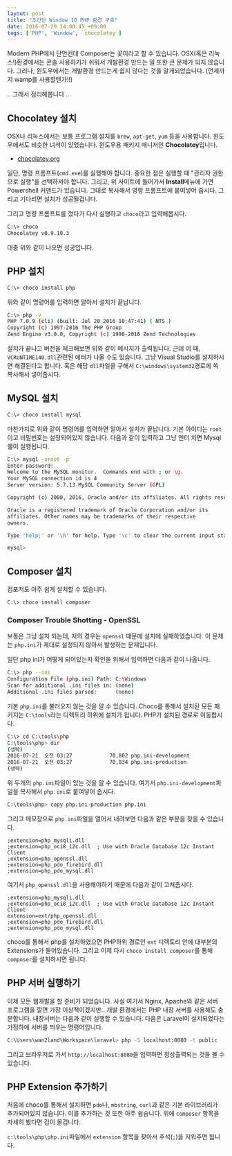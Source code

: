 ```yaml
---
layout: post
title: "초간단 Window 10 PHP 환경 구축"
date: 2016-07-29 14:00:45 +09:00
tags: ['PHP', 'Window', `chocolatey`]
---
```


Modern PHP에서 단언컨데 Composer는 꽃이라고 할 수 있습니다. OSX(혹은 리눅스!)환경에서는 콘솔 사용하기가 쉬워서 개발환경
만드는 일 또한 큰 문제가 되지 않습니다. 그러나, 윈도우에서는 개발환경 만드는게 쉽지 않다는 것을 알게되었습니다.
(언제까지 wamp를 사용할텐가!!)

.. 그래서 정리해봅니다 ..

## Chocolatey 설치

OSX나 리눅스에서는 보통 프로그램 설치를 `brew`, `apt-get`, `yum` 등을 사용합니다. 윈도우에서도 비슷한 녀석이 있었습니다.
윈도우용 패키지 매니저인 **Chocolatey**입니다.

- [chocolatey.org](https://chocolatey.org)

일단, 명령 프롬프트(`cmd.exe`)를 실행해야 합니다. 중요한 점은 실행할 때 "관리자 권한으로 실행"을 선택하셔야 합니다.
그리고, 위 사이트에 들어가서 **Install**메뉴에 가면 Powershell 커맨드가 있습니다. 그대로 복사해서 명령 프롬프트에
붙여넣어 줍시다. 그리고 기다리면 설치가 성공될겁니다.

그리고 명령 프롬프트를 껐다가 다시 실행하고 `choco`라고 입력해봅시다.

```sh
C:\> choco
Chocolatey v0.9.10.3

```

대충 위와 같이 나오면 성공입니다.

## PHP 설치

```sh
C:\> choco install php
```

위와 같이 명령어를 입력하면 알아서 설치가 끝납니다.

```sh
C:\> php -v
PHP 7.0.9 (cli) (built: Jul 20 2016 10:47:41) ( NTS )
Copyright (c) 1997-2016 The PHP Group
Zend Engine v3.0.0, Copyright (c) 1998-2016 Zend Technologies
```

설치가 끝나고 버전을 체크해보면 위와 같이 메시지가 출력됩니다. 근데 이 때, `VCRUNTIME140.dll`관련된 에러가 나올 수도
있습니다. 그냥 Visual Studio를 설치하시면 해결된다고 합니다. 혹은 해당 `dll`파일을 구해서 `C:\windows\system32`경로에
쏙 복사해서 넣어줍시다.

## MySQL 설치

```sh
C:\> choco install mysql
```

마찬가지로 위와 같이 명령어를 입력하면 알아서 설치가 끝납니다. 기본 아이디는 `root`이고 비밀번호는 설정되어있지
않습니다. 다음과 같이 입력하고 그냥 엔터 치면 Mysql 쉘이 실행됩니다.

```sh
C:\> mysql -uroot -p
Enter password:
Welcome to the MySQL monitor.  Commands end with ; or \g.
Your MySQL connection id is 4
Server version: 5.7.13 MySQL Community Server (GPL)

Copyright (c) 2000, 2016, Oracle and/or its affiliates. All rights reserved.

Oracle is a registered trademark of Oracle Corporation and/or its
affiliates. Other names may be trademarks of their respective
owners.

Type 'help;' or '\h' for help. Type '\c' to clear the current input statement.

mysql>
```

## Composer 설치

컴포저도 아주 쉽게 설치할 수 있습니다.

```sh
C:\> choco install composer
```

### Composer Trouble Shotting - OpenSSL

보통은 그냥 설치 되는데, 저의 경우는  `openssl` 때문에 설치에 실패하였습니다. 이 문제는 `php.ini`가 제대로 설정되지
않아서 발생하는 문제입니다.

일단 php ini가 어떻게 되어있는지 확인을 위해서 입력하면 다음과 같이 나옵니다.

```sh
C:\> php --ini
Configuration File (php.ini) Path: C:\Windows
Scan for additional .ini files in: (none)
Additional .ini files parsed:      (none)
```

기본 `php.ini`를 불러오지 않는 것을 알 수 있습니다. Choco를 통해서 설치된 모든 패키지는 `C:\tools`라는 디렉토리 하위에
설치가 됩니다. PHP가 설치된 경로로 이동합시다.

```sh
C:\> cd C:\tools\php
C:\tools\php> dir
(생략)
2016-07-21  오전 03:27            70,802 php.ini-development
2016-07-21  오전 03:27            70,834 php.ini-production
(생략)
```

위 두개의 `php.ini`파일이 있는 것을 알 수 있습니다. 여기서 `php.ini-development`파일을 복사해서 `php.ini`로 붙여넣어
줍시다.

```sh
C:\tools\php> copy php.ini-production php.ini
```

그리고 메모장으로 `php.ini`파일을 열어서 내려보면 다음과 같은 부분을 찾을 수 있습니다.

```
;extension=php_mysqli.dll
;extension=php_oci8_12c.dll  ; Use with Oracle Database 12c Instant Client
;extension=php_openssl.dll
;extension=php_pdo_firebird.dll
;extension=php_pdo_mysql.dll
```

여기서 `php_openssl.dll`을 사용해야하기 때문에 다음과 같이 고쳐줍시다.

```
;extension=php_mysqli.dll
;extension=php_oci8_12c.dll  ; Use with Oracle Database 12c Instant Client
extension=ext/php_openssl.dll
;extension=php_pdo_firebird.dll
;extension=php_pdo_mysql.dll
```

choco를 통해서 php를 설치하였으면 PHP하위 경로인 `ext` 디렉토리 안에 대부분의 Extensions가 들어있습니다.
그리고 이제 다시 `choco install composer`를 통해 `composer`를 설치하시면 됩니다.

## PHP 서버 실행하기

이제 모든 웹개발을 할 준비가 되었습니다. 사실 여기서 Nginx, Apache와 같은 서버 프로그램을 깔면 가장 이상적이겠지만..
개발 환경에서는 PHP 내장 서버를 사용해도 충분합니다. 내장서버는 다음과 같이 실행할 수 있습니다. 다음은 Laravel이
설치되었다는 가정하에 서버를 띄우는 명령어입니다.

```sh
C:\Users\wan2land\Workspace\laravel> php -S localhost:8080 -t public
```

그리고 브라우저로 가서 `http://localhost:8080`을 입력하면 정상출력되는 것을 볼 수 있습니다.

## PHP Extension 추가하기

처음에 choco를 통해서 설치하면 `pdo`나, `mbstring`, `curl`과 같은 기본 라이브러리가 추가되어있지 않습니다. 이를
추가하는 것 또한 아주 쉽습니다. 위에 `composer` 항목을 자세히 봤다면 감이 올겁니다.

`c:\tools\php\php.ini`파일에서 `extension` 항목을 찾아서 주석(`;`)을 지워주면 됩니다.
